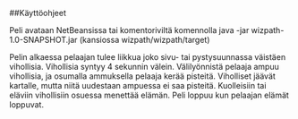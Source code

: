 ##Käyttöohjeet

Peli avataan NetBeansissa tai komentoriviltä komennolla java -jar wizpath-1.0-SNAPSHOT.jar (kansiossa wizpath/wizpath/target)

Pelin alkaessa pelaajan tulee liikkua joko sivu- tai pystysuunnassa väistäen vihollisia. Vihollisia syntyy 4 sekunnin välein. Välilyönnistä pelaaja ampuu vihollisia, ja osumalla ammuksella pelaaja kerää pisteitä. Viholliset jäävät kartalle, mutta niitä uudestaan ampuessa ei saa pisteitä. Kuolleisiin tai eläviin vihollisiin osuessa menettää elämän. Peli loppuu kun pelaajan elämät loppuvat.
